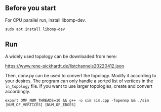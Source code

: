 ## Before you start

For CPU parallel run, install libomp-dev. 

```
sudo apt install libomp-dev
```

## Run

A widely used topology can be downloaded from here:

https://www.rene-pickhardt.de/listchannels20220412.json

Then, conv.py can be used to convert the topology. Modify it according to your desires. The program can only handle a sorted list of vertices in the `ln_topology` file. If you want to use larger topologies, create and convert accordingly. 

```
export OMP_NUM_THREADS=10 && g++ -o sim sim.cpp -fopenmp && ./sim [NUM_OF_VERTICES] [NUM_OF_EDGES] 
```
